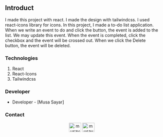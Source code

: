 ## Introduct

I made this project with react. I made the design with tailwindcss. I used react-icons library for icons.
In this project, I made a to-do list application. When we write an event to do and click the button, the event is added to the list. We may update this event. When the event is completed, click the checkbox and the event will be crossed out. When we click the Delete button, the event will be deleted.

### Technologies
1. React
2. React-Icons
3. Tailwindcss


### Developer
- Developer - [Musa Sayar]

### Contact

<p align="center">
<a href="https://www.linkedin.com/in/musasayar/" target="blank"><img align="center" src="https://raw.githubusercontent.com/rahuldkjain/github-profile-readme-generator/master/src/images/icons/Social/linked-in-alt.svg" alt="musayar9" height="30" width="40" /></a>
<a href="https://github.com/musayar9" target="blank"><img align="center" src="https://raw.githubusercontent.com/rahuldkjain/github-profile-readme-generator/master/src/images/icons/Social/medium.svg" alt="musayar9" height="30" width="40" /></a>
</p>